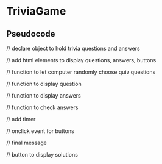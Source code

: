# TriviaGame

## Pseudocode

// declare object to hold trivia questions and answers

// add html elements to display questions, answers, buttons

// function to let computer randomly choose quiz questions

// function to display question

// function to display answers

// function to check answers

// add timer

// onclick event for buttons

// final message

// button to display solutions
